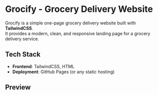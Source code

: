 # Grocify - Grocery Delivery Website

Grocify is a simple one-page grocery delivery website built with **TailwindCSS**.  
It provides a modern, clean, and responsive landing page for a grocery delivery service.

## Tech Stack
- **Frontend**: TailwindCSS, HTML  
- **Deployment**: GitHub Pages (or any static hosting)

## Preview
